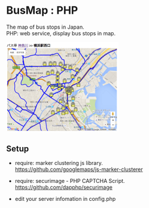 BusMap : PHP
===============

The map of bus stops in Japan.<br/>
PHP: web service, display bus stops in map.<br/>

<img src="https://raw.githubusercontent.com/ohwada/BusMap/master/docs/php/screenshot.png" width="300" />

## Setup
- require: marker clustering js library. <br/>
https://github.com/googlemaps/js-marker-clusterer <br/>
- require: securimage - PHP CAPTCHA Script. <br/>
https://github.com/dapphp/securimage

-  edit your server infomation in config.php <br/>
